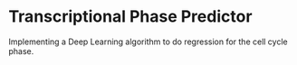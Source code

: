 # Transcriptional Phase Predictor
Implementing a Deep Learning algorithm to do regression for the cell cycle phase.

